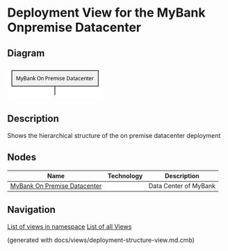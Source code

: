 # Deployment View for the MyBank Onpremise Datacenter

## Diagram
![Deployment View for the MyBank Onpremise Datacenter](../../../mybank/it-management/onprem/onprem-deployment-structure-view.png)

## Description
Shows the hierarchical structure of the on premise datacenter deployment

## Nodes
| Name | Technology | Description |
|---|---|---|
| [MyBank On Premise Datacenter](../../../mybank/it-management/onprem/data-center-europe.md) |  | Data Center of MyBank |


## Navigation
[List of views in namespace](./views-in-namespace.md)
[List of all Views](../../../views.md)

(generated with docs/views/deployment-structure-view.md.cmb)
